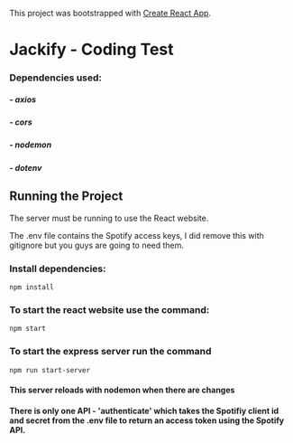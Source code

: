 This project was bootstrapped with [Create React App](https://github.com/facebook/create-react-app).

# Jackify - Coding Test

### Dependencies used:

##### - axios
##### - cors 
##### - nodemon
##### - dotenv

## Running the Project

The server must be running to use the React website.

The .env file contains the Spotify access keys, I did remove this with gitignore but you guys are going to need them.

### Install dependencies:

```
npm install

```

### To start the react website use the command:

```
npm start

```


### To start the express server run the command

```
npm run start-server

```

#### This server reloads with nodemon when there are changes

#### There is only one API - 'authenticate' which takes the Spotifiy client id and secret from the .env file to return an access token using the Spotify API.
